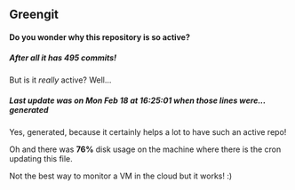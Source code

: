## Greengit

#### Do you wonder why this repository is so active?

##### After all it has 495 commits!

But is it *really* active? Well...

##### Last update was on Mon Feb 18 at 16:25:01 when those lines were... generated

Yes, generated, because it certainly helps a lot to have such an active repo!

Oh and there was **76%** disk usage on the machine
where there is the cron updating this file.

Not the best way to monitor a VM in the cloud but it works! :)
